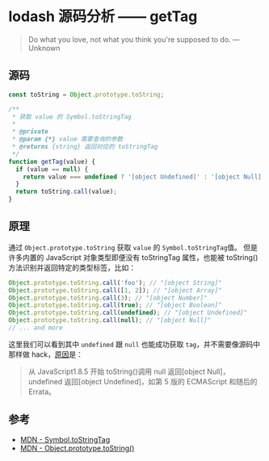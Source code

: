 # lodash 源码分析 —— getTag

> Do what you love, not what you think you're supposed to do.
> — Unknown

## 源码

```js
const toString = Object.prototype.toString;

/**
 * 获取 value 的 Symbol.toStringTag
 *
 * @private
 * @param {*} value 需要查询的参数
 * @returns {string} 返回对应的 toStringTag
 */
function getTag(value) {
  if (value == null) {
    return value === undefined ? '[object Undefined]' : '[object Null]';
  }
  return toString.call(value);
}
```

## 原理

通过 `Object.prototype.toString` 获取 `value` 的 `Symbol.toStringTag`值。
但是许多内置的 JavaScript 对象类型即便没有 toStringTag 属性，也能被 toString() 方法识别并返回特定的类型标签，比如：

```js
Object.prototype.toString.call('foo'); // "[object String]"
Object.prototype.toString.call([1, 2]); // "[object Array]"
Object.prototype.toString.call(3); // "[object Number]"
Object.prototype.toString.call(true); // "[object Boolean]"
Object.prototype.toString.call(undefined); // "[object Undefined]"
Object.prototype.toString.call(null); // "[object Null]"
// ... and more
```

这里我们可以看到其中 `undefined` 跟 `null` 也能成功获取 `tag`，并不需要像源码中那样做 hack，[原因](<https://developer.mozilla.org/zh-CN/docs/Web/JavaScript/Reference/Global_Objects/Object/toString#Using_toString()_to_detect_object_class>)是：

> 从 JavaScript1.8.5 开始 toString()调用 null 返回[object Null]，undefined 返回[object Undefined]，如第 5 版的 ECMAScript 和随后的 Errata。

## 参考

- [MDN - Symbol.toStringTag](https://developer.mozilla.org/zh-CN/docs/Web/JavaScript/Reference/Global_Objects/Symbol/toStringTag)
- [MDN - Object.prototype.toString()](<https://developer.mozilla.org/zh-CN/docs/Web/JavaScript/Reference/Global_Objects/Object/toString#Using_toString()_to_detect_object_class>)
